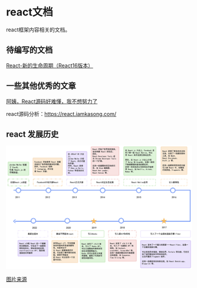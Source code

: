 # react文档

react框架内容相关的文档。



## 待编写的文档

[React-新的生命周期（React16版本）](https://segmentfault.com/a/1190000016617400)



## 一些其他优秀的文章

[阿姨，React源码好难懂，我不想努力了](https://juejin.im/post/5efb2ece6fb9a07e6e114629)

react源码分析：https://react.iamkasong.com/

## react 发展历史

![](./img/000-react-history.png)

[图片来源](https://www.processon.com/view/64ce574e4e9d0b766f1462f2)

